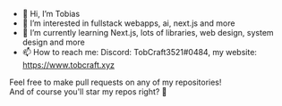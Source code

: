 - 👋 Hi, I’m Tobias
- 👀 I’m interested in fullstack webapps, ai, next.js and more
- 🌱 I’m currently learning Next.js, lots of libraries, web design, system design and more
- 📫 How to reach me: Discord: TobCraft3521#0484, my website: https://www.tobcraft.xyz

Feel free to make pull requests on any of my repositories! <br>
And of course you'll star my repos right? 🥺
